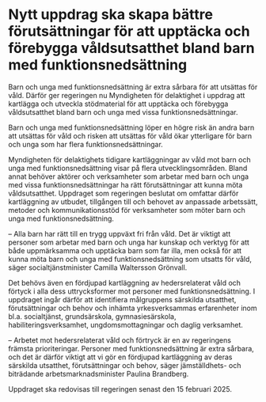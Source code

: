 # Nytt uppdrag ska skapa bättre förutsättningar för att upptäcka och förebygga våldsutsatthet bland barn med funktionsnedsättning

Barn och unga med funktionsnedsättning är extra sårbara för att utsättas för våld. Därför ger regeringen nu Myndigheten för delaktighet i uppdrag att kartlägga och utveckla stödmaterial för att upptäcka och förebygga våldsutsatthet bland barn och unga med vissa funktionsnedsättningar.

Barn och unga med funktionsnedsättning löper en högre risk än andra barn att utsättas för våld och risken att utsättas för våld ökar ytterligare för barn och unga som har flera funktionsnedsättningar.

Myndigheten för delaktighets tidigare kartläggningar av våld mot barn och unga med funktionsnedsättning visar på flera utvecklingsområden. Bland annat behöver aktörer och verksamheter som arbetar med barn och unga med vissa funktionsnedsättningar ha rätt förutsättningar att kunna möta våldsutsatthet. Uppdraget som regeringen beslutat om omfattar därför kartläggning av utbudet, tillgången till och behovet av anpassade arbetssätt, metoder och kommunikationsstöd för verksamheter som möter barn och unga med funktionsnedsättning.

– Alla barn har rätt till en trygg uppväxt fri från våld. Det är viktigt att personer som arbetar med barn och unga har kunskap och verktyg för att både uppmärksamma och upptäcka barn som far illa, men också för att kunna möta barn och unga med funktionsnedsättning som utsatts för våld, säger socialtjänstminister Camilla Waltersson Grönvall.

Det behövs även en fördjupad kartläggning av hedersrelaterat våld och förtyck i alla dess uttrycksformer mot personer med funktionsnedsättning. I uppdraget ingår därför att identifiera målgruppens särskilda utsatthet, förutsättningar och behov och inhämta yrkesverksammas erfarenheter inom bl.a. socialtjänst, grundsärskola, gymnasiesärskola, habiliteringsverksamhet, ungdomsmottagningar och daglig verksamhet.

– Arbetet mot hedersrelaterat våld och förtryck är en av regeringens främsta prioriteringar. Personer med funktionsnedsättning är extra sårbara, och det är därför viktigt att vi gör en fördjupad kartläggning av deras särskilda utsatthet, förutsättningar och behov, säger jämställdhets- och biträdande arbetsmarknadsminister Paulina Brandberg.

Uppdraget ska redovisas till regeringen senast den 15 februari 2025.
